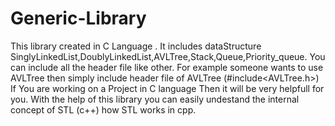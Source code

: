 # Generic-Library
This library created in C Language .
It includes dataStructure  SinglyLinkedList,DoublyLinkedList,AVLTree,Stack,Queue,Priority_queue.
You can include all the header file like other.
For example someone wants to use AVLTree then  simply include header file of AVLTree (#include<AVLTree.h>)
If You are working on a Project in C language Then it will be very helpfull for you.
With the help of this library you can easily undestand the internal concept of STL (c++) how STL works in cpp.

